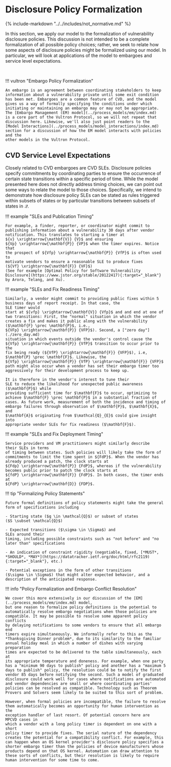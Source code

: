 # Disclosure Policy Formalization

{% include-markdown "../../includes/not_normative.md" %}

In this section, we apply our model to the formalization of
vulnerability disclosure policies. This discussion is not intended to be
a complete formalization of all possible policy choices; rather, we seek
to relate how some aspects of disclosure policies might be formalized
using our model. In particular, we will look at applications of the
model to embargoes and service level expectations.

<!-- for spacing -->
<br/>

!!! vultron "Embargo Policy Formalization"

    An embargo is an agreement between coordinating stakeholders to keep
    information about a vulnerability private until some exit condition
    has been met. Embargoes are a common feature of CVD, and the model
    gives us a way of formally specifying the conditions under which
    initiating or maintaining an embargo may or may not be appropriate.
    The [Embargo Management (EM) model](../process_models/em/index.md)
    is a core part of the Vultron Protocol, so we will not repeat that
    discussion here. Likewise, we'll also just point readers to the
    [Model Interactions](../process_models/model_interactions/index.md) 
    section for a discussion of how the EM model interacts with policies and the 
    other models in the Vultron Protocol.

## CVD Service Level Expectations

Closely related to CVD embargoes are CVD SLEs. Disclosure policies specify commitments by
coordinating parties to ensure the occurrence of certain state
transitions within a specific period of time. While the model presented
here does not directly address timing choices, we can point out some
ways to relate the model to those choices. Specifically, we intend to
demonstrate how disclosure policy SLEs can be stated as rules triggered within
subsets of states or by particular transitions between subsets of states
in $\mathcal{Q}$.

!!! example "SLEs and Publication Timing"

    For example, a finder, reporter, or coordinator might commit to
    publishing information about a vulnerability 30 days after vendor
    notification. This translates to starting a timer at
    ${v} \xrightarrow{\mathbf{V}} {V}$ and ensuring
    ${Vp} \xrightarrow{\mathbf{P}} {VP}$ when the timer expires. Notice that
    the prospect of ${Vfp} \xrightarrow{\mathbf{P}} {VfP}$ is often used to
    motivate vendors to ensure a reasonable SLE to produce fixes
    (${Vf} \xrightarrow{\mathbf{F}} {VF}$) 
    (See for example [Optimal Policy for Software Vulnerability Disclosure](https://www.jstor.org/stable/20122417){:target="_blank"} by Arora, Telang, and Xu).

!!! example "SLEs and Fix Readiness Timing"

    Similarly, a vendor might commit to providing public fixes within 5
    business days of report receipt. In that case, the
    SLE timer would
    start at ${vfp} \xrightarrow{\mathbf{V}} {Vfp}$ and and end at one of
    two transitions: First, the "normal" situation in which the vendor
    creates a fix and makes it public along with the vulnerability
    ($\mathbf{F} \prec \mathbf{P}$, i.e.,
    ${VFp} \xrightarrow{\mathbf{P}} {VFP}$). Second, a ["zero day"](./zero_day.md)
    situation in which events outside the vendor's control cause the
    ${Vfp} \xrightarrow{\mathbf{P}} {VfP}$ transition to occur prior to the
    fix being ready (${VfP} \xrightarrow{\mathbf{F}} {VFP}$), i.e,
    $\mathbf{P} \prec \mathbf{F}$. Likewise, the
    ${Vfp} \xrightarrow{\mathbf{P}} {VfP} \xrightarrow{\mathbf{F}} {VFP}$
    path might also occur when a vendor has set their embargo timer too
    aggressively for their development process to keep up.

    It is therefore in the vendor's interest to tune their
    SLE to reduce the likelihood for unexpected public awareness ($\mathbf{P}$) while
    providing sufficient time for $\mathbf{F}$ to occur, optimizing to
    achieve $\mathbf{F} \prec \mathbf{P}$ in a substantial fraction of
    cases. As future work, measurement of both the incidence and timing of
    embargo failures through observation of $\mathbf{P}$, $\mathbf{X}$, and
    $\mathbf{A}$ originating from $\mathcal{Q}_{E}$ could give insight into
    appropriate vendor SLEs for fix readiness ($\mathbf{F}$).

!!! example "SLEs and Fix Deployment Timing"

    Service providers and VM practitioners might similarly describe
    their SLEs in terms
    of timing between states. Such policies will likely take the form of
    commitments to limit the time spent in ${FdP}$. When the vendor has
    already produced a patch, the clock starts at
    ${Fdp} \xrightarrow{\mathbf{P}} {FdP}$, whereas if the vulnerability
    becomes public prior to patch the clock starts at
    ${fdP} \xrightarrow{\mathbf{F}} {FdP}$. In both cases, the timer ends at
    ${FdP} \xrightarrow{\mathbf{D}} {FDP}$.

!!! tip "Formalizing Policy Statements"

    Future formal definitions of policy statements might take the general
    form of specifications including

    - Starting state ($q \in \mathcal{Q}$) or subset of states
    ($S \subset \mathcal{Q}$)

    - Expected transitions ($\sigma \in \Sigma$) and
    SLEs around their
    timing, including possible constraints such as "not before" and "no
    later than" specifications

    - An indication of constraint rigidity (negotiable, fixed, [*MUST*,
    *SHOULD*, *MAY*](https://datatracker.ietf.org/doc/html/rfc2119){:target="_blank"}, etc.)

    - Potential exceptions in the form of other transitions
    ($\sigma \in \Sigma$) that might alter expected behavior, and a
    description of the anticipated response.

!!! info "Policy Formalization and Embargo Conflict Resolution"

    We cover this more extensively in our discussion of the [EM](../process_models/em/index.md) model,
    but one reason to formalize policy definitions is the potential to
    automatically resolve embargo negotiations when those policies are
    compatible. It may be possible to resolve some apparent policy conflicts
    by delaying notifications to some vendors to ensure that all embargo end
    timers expire simultaneously. We informally refer to this as the
    *Thanksgiving Dinner problem*, due to its similarity to the familiar
    annual holiday meal in which a number of dishes with varying preparation
    times are expected to be delivered to the table simultaneously, each at
    its appropriate temperature and doneness. For example, when one party
    has a "minimum 90 days to publish" policy and another has a "maximum 5
    days to publish" policy, the resolution could be to notify the first
    vendor 85 days before notifying the second. Such a model of graduated
    disclosure could work well for cases where notifications are automated
    and vendor dependencies are small or where coordinating parties'
    policies can be resolved as compatible. Technology such as Theorem
    Provers and Solvers seem likely to be suited to this sort of problem.
    
    However, when formal policies are incompatible, the failure to resolve
    them automatically becomes an opportunity for human intervention as the
    exception handler of last resort. Of potential concern here are
    MPCVD cases in
    which a vendor with a long policy timer is dependent on one with a short
    policy timer to provide fixes. The serial nature of the dependency
    creates the potential for a compatibility conflict. For example, this
    can happen when an OS kernel provider's disclosure policy specifies a
    shorter embargo timer than the policies of device manufacturers whose
    products depend on that OS kernel. Automation can draw attention to
    these sorts of conflicts, but their resolution is likely to require
    human intervention for some time to come.
